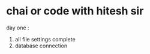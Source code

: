 # chai or code  with hitesh sir 


day one : 
1.  all file settings complete 
2. database connection 
